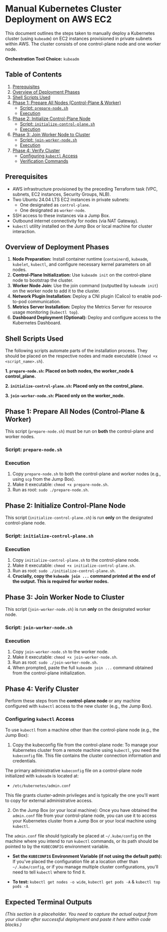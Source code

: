 # Manual Kubernetes Cluster Deployment on AWS EC2

This document outlines the steps taken to manually deploy a Kubernetes cluster (using `kubeadm`) on EC2 instances provisioned in private subnets within AWS. The cluster consists of one control-plane node and one worker node.

**Orchestration Tool Choice:** `kubeadm`

## Table of Contents

1.  [Prerequisites](#prerequisites)
2.  [Overview of Deployment Phases](#overview-of-deployment-phases)
3.  [Shell Scripts Used](#shell-scripts-used)
4.  [Phase 1: Prepare All Nodes (Control-Plane & Worker)](#phase-1-prepare-all-nodes-control-plane--worker)
    *   [Script: `prepare-node.sh`](#script-prepare-nodesh)
    *   [Execution](#execution-prepare)
5.  [Phase 2: Initialize Control-Plane Node](#phase-2-initialize-control-plane-node)
    *   [Script: `initialize-control-plane.sh`](#script-initialize-control-planesh)
    *   [Execution](#execution-control-plane)
6.  [Phase 3: Join Worker Node to Cluster](#phase-3-join-worker-node-to-cluster)
    *   [Script: `join-worker-node.sh`](#script-join-worker-nodesh)
    *   [Execution](#execution-worker)
7.  [Phase 4: Verify Cluster](#phase-4-verify-cluster)
    *   [Configuring `kubectl` Access](#configuring-kubectl-access)
    *   [Verification Commands](#verification-commands)

## Prerequisites

*   AWS infrastructure provisioned by the preceding Terraform task (VPC, subnets, EC2 instances, Security Groups, NLB).
*   Two Ubuntu 24.04 LTS EC2 instances in private subnets:
    *   One designated as `control-plane`.
    *   One designated as `worker-node`.
*   SSH access to these instances via a Jump Box.
*   Outbound internet connectivity for nodes (via NAT Gateway).
*   `kubectl` utility installed on the Jump Box or local machine for cluster interaction.

## Overview of Deployment Phases

1.  **Node Preparation:** Install container runtime (`containerd`), `kubeadm`, `kubelet`, `kubectl`, and configure necessary kernel parameters on all nodes.
2.  **Control-Plane Initialization:** Use `kubeadm init` on the control-plane node to bootstrap the cluster.
3.  **Worker Node Join:** Use the join command (outputted by `kubeadm init`) on the worker node to add it to the cluster.
4.  **Network Plugin Installation:** Deploy a CNI plugin (Calico) to enable pod-to-pod communication.
5.  **Metrics Server Installation:** Deploy the Metrics Server for resource usage monitoring (`kubectl top`).
6.  **Dashboard Deployment (Optional):** Deploy and configure access to the Kubernetes Dashboard.

## Shell Scripts Used

The following scripts automate parts of the installation process. They should be placed on the respective nodes and made executable (`chmod +x <script_name>.sh`).

**1. `prepare-node.sh`: Placed on both nodes, the worker_node & control_plane.**

**2. `initialize-control-plane.sh`: Placed only on the control_plane.**

**3. `join-worker-node.sh`: Placed only on the worker_node.**

## Phase 1: Prepare All Nodes (Control-Plane & Worker)

This script (`prepare-node.sh`) must be run on **both** the control-plane and worker nodes.

### Script: `prepare-node.sh`
<a name="execution-prepare"></a>
### Execution
1.  Copy `prepare-node.sh` to both the control-plane and worker nodes (e.g., using `scp` from the Jump Box).
2.  Make it executable: `chmod +x prepare-node.sh`.
3.  Run as root: `sudo ./prepare-node.sh`.

## Phase 2: Initialize Control-Plane Node

This script (`initialize-control-plane.sh`) is run **only** on the designated control-plane node.

### Script: `initialize-control-plane.sh`
<a name="execution-control-plane"></a>
### Execution
1.  Copy `initialize-control-plane.sh` to the control-plane node.
2.  Make it executable: `chmod +x initialize-control-plane.sh`.
3.  Run as root: `sudo ./initialize-control-plane.sh`.
4.  **Crucially, copy the `kubeadm join ...` command printed at the end of the output. This is required for worker nodes.**

## Phase 3: Join Worker Node to Cluster

This script (`join-worker-node.sh`) is run **only** on the designated worker node.

### Script: `join-worker-node.sh`
<a name="execution-worker"></a>
### Execution
1.  Copy `join-worker-node.sh` to the worker node.
2.  Make it executable: `chmod +x join-worker-node.sh`.
3.  Run as root: `sudo ./join-worker-node.sh`.
4.  When prompted, paste the full `kubeadm join ...` command obtained from the control-plane initialization.

## Phase 4: Verify Cluster

Perform these steps from the **control-plane node** or any machine configured with `kubectl` access to the new cluster (e.g., the Jump Box).

### Configuring `kubectl` Access
To use `kubectl` from a machine other than the control-plane node (e.g., the Jump Box):
1.  Copy the kubeconfig file from the control-plane node:
To manage your Kubernetes cluster from a remote machine using `kubectl`, you need the `kubeconfig` file. This file contains the cluster connection information and credentials.

The primary administrative `kubeconfig` file on a control-plane node initialized with `kubeadm` is located at:

*   `/etc/kubernetes/admin.conf`

This file grants cluster-admin privileges and is typically the one you'll want to copy for external administrative access.


2.  On the Jump Box (or your local machine):
Once you have obtained the `admin.conf` file from your control-plane node, you can use it to access your Kubernetes cluster from a Jump Box or your local machine using `kubectl`.

The `admin.conf` file should typically be placed at `~/.kube/config` on the machine where you intend to run `kubectl` commands, or its path should be pointed to by the `KUBECONFIG` environment variable.

- **Set the `KUBECONFIG` Environment Variable (if not using the default path):**
    If you've placed the configuration file at a location other than `~/.kube/config`, or if you manage multiple cluster configurations, you'll need to tell `kubectl` where to find it.

- **To test:**
    `kubectl get nodes -o wide`,
    `kubectl get pods -A` &
    `kubectl top pods -A`

## Expected Terminal Outputs

*(This section is a placeholder. You need to capture the actual output from your cluster after successful deployment and paste it here within code blocks.)*

